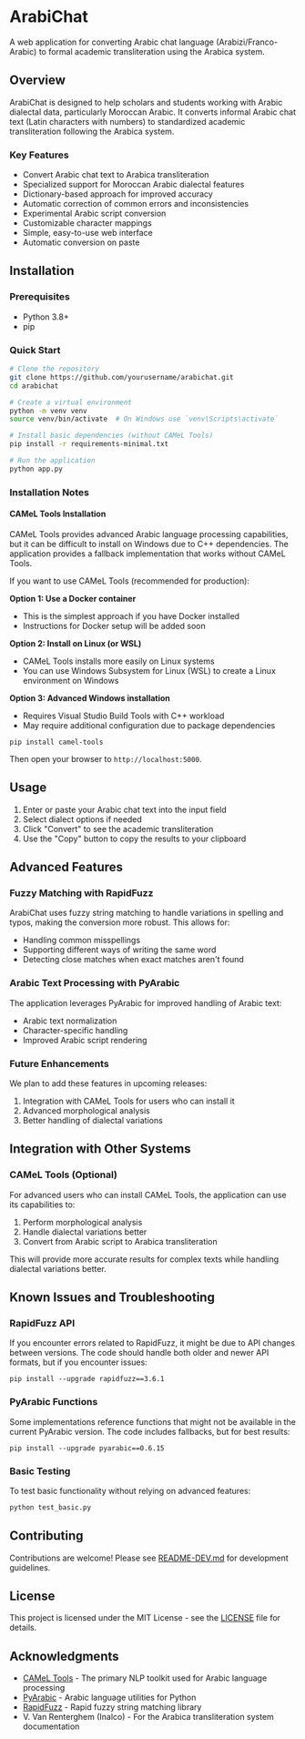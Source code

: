 # ArabiChat

A web application for converting Arabic chat language (Arabizi/Franco-Arabic) to formal academic transliteration using the Arabica system.

## Overview

ArabiChat is designed to help scholars and students working with Arabic dialectal data, particularly Moroccan Arabic. It converts informal Arabic chat text (Latin characters with numbers) to standardized academic transliteration following the Arabica system.

### Key Features

- Convert Arabic chat text to Arabica transliteration
- Specialized support for Moroccan Arabic dialectal features
- Dictionary-based approach for improved accuracy
- Automatic correction of common errors and inconsistencies
- Experimental Arabic script conversion
- Customizable character mappings
- Simple, easy-to-use web interface
- Automatic conversion on paste

## Installation

### Prerequisites

- Python 3.8+
- pip

### Quick Start

```bash
# Clone the repository
git clone https://github.com/yourusername/arabichat.git
cd arabichat

# Create a virtual environment
python -m venv venv
source venv/bin/activate  # On Windows use `venv\Scripts\activate`

# Install basic dependencies (without CAMeL Tools)
pip install -r requirements-minimal.txt

# Run the application
python app.py
```

### Installation Notes

#### CAMeL Tools Installation

CAMeL Tools provides advanced Arabic language processing capabilities, but it can be difficult to install on Windows due to C++ dependencies. The application provides a fallback implementation that works without CAMeL Tools.

If you want to use CAMeL Tools (recommended for production):

**Option 1: Use a Docker container**
- This is the simplest approach if you have Docker installed
- Instructions for Docker setup will be added soon

**Option 2: Install on Linux (or WSL)**
- CAMeL Tools installs more easily on Linux systems
- You can use Windows Subsystem for Linux (WSL) to create a Linux environment on Windows

**Option 3: Advanced Windows installation**
- Requires Visual Studio Build Tools with C++ workload
- May require additional configuration due to package dependencies
```
pip install camel-tools
```

Then open your browser to `http://localhost:5000`.

## Usage

1. Enter or paste your Arabic chat text into the input field
2. Select dialect options if needed
3. Click "Convert" to see the academic transliteration
4. Use the "Copy" button to copy the results to your clipboard

## Advanced Features

### Fuzzy Matching with RapidFuzz

ArabiChat uses fuzzy string matching to handle variations in spelling and typos, making the conversion more robust. This allows for:

- Handling common misspellings
- Supporting different ways of writing the same word
- Detecting close matches when exact matches aren't found

### Arabic Text Processing with PyArabic

The application leverages PyArabic for improved handling of Arabic text:

- Arabic text normalization
- Character-specific handling
- Improved Arabic script rendering

### Future Enhancements

We plan to add these features in upcoming releases:

1. Integration with CAMeL Tools for users who can install it
2. Advanced morphological analysis
3. Better handling of dialectal variations

## Integration with Other Systems

### CAMeL Tools (Optional)

For advanced users who can install CAMeL Tools, the application can use its capabilities to:

1. Perform morphological analysis
2. Handle dialectal variations better
3. Convert from Arabic script to Arabica transliteration

This will provide more accurate results for complex texts while handling dialectal variations better.

## Known Issues and Troubleshooting

### RapidFuzz API

If you encounter errors related to RapidFuzz, it might be due to API changes between versions. The code should handle both older and newer API formats, but if you encounter issues:

```
pip install --upgrade rapidfuzz==3.6.1
```

### PyArabic Functions

Some implementations reference functions that might not be available in the current PyArabic version. The code includes fallbacks, but for best results:

```
pip install --upgrade pyarabic==0.6.15
```

### Basic Testing

To test basic functionality without relying on advanced features:

```bash
python test_basic.py
```

## Contributing

Contributions are welcome! Please see [README-DEV.md](README-DEV.md) for development guidelines.

## License

This project is licensed under the MIT License - see the [LICENSE](LICENSE) file for details.

## Acknowledgments

- [CAMeL Tools](https://github.com/CAMeL-Lab/camel_tools) - The primary NLP toolkit used for Arabic language processing
- [PyArabic](https://github.com/linuxscout/pyarabic) - Arabic language utilities for Python
- [RapidFuzz](https://github.com/maxbachmann/rapidfuzz) - Rapid fuzzy string matching library
- V. Van Renterghem (Inalco) - For the Arabica transliteration system documentation
